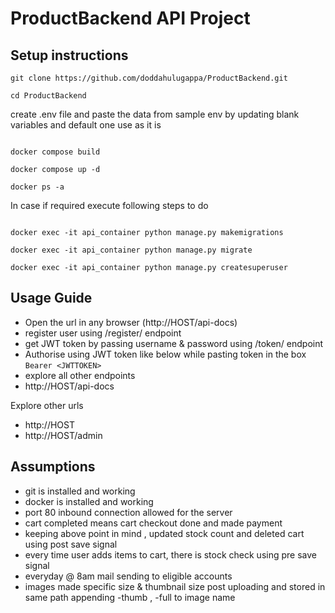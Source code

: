 # ProductBackend API Project

## Setup instructions
```
git clone https://github.com/doddahulugappa/ProductBackend.git

cd ProductBackend 
```

create .env file and paste the data from sample env by updating blank variables
and default one use as it is

```

docker compose build

docker compose up -d

docker ps -a

```
In case if required execute following steps to do
```

docker exec -it api_container python manage.py makemigrations

docker exec -it api_container python manage.py migrate

docker exec -it api_container python manage.py createsuperuser

```

## Usage Guide
- Open the url in any browser (http://HOST/api-docs)
- register user using /register/ endpoint
- get JWT token by passing username & password using /token/ endpoint
- Authorise using JWT token like below while pasting token in the box
`Bearer <JWTTOKEN>`
- explore all other endpoints 
- http://HOST/api-docs

Explore other urls
- http://HOST
- http://HOST/admin


## Assumptions
- git is installed and working
- docker is installed and working
- port 80 inbound connection allowed for the server
- cart completed means cart checkout done and made payment
- keeping above point in mind , updated stock count and deleted cart using post save signal
- every time user adds items to cart, there is stock check using pre save signal 
- everyday @ 8am mail sending to eligible accounts
- images made specific size & thumbnail size post uploading and stored in same path appending -thumb , -full to image 
name
